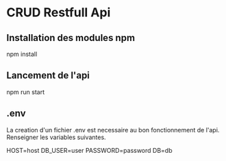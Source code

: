 # CRUD Restfull Api

## Installation des modules npm
npm install

## Lancement de l'api
npm run start

## .env
La creation d'un fichier .env est necessaire au bon fonctionnement de l'api. Renseigner les variables suivantes.

HOST=host
DB_USER=user
PASSWORD=password
DB=db
